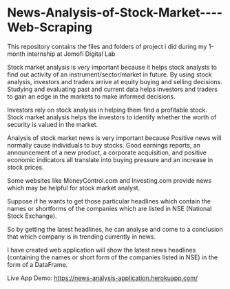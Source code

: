 # News-Analysis-of-Stock-Market----Web-Scraping

This repository contains the files and folders of project i did during my 1-month internship at Jomofi Digital Lab

Stock market analysis is very important because it helps stock analysts to find out activity of an instrument/sector/market in future. By using stock analysis, investors and traders arrive at equity buying and selling decisions. Studying and evaluating past and current data helps investors and traders to gain an edge in the markets to make informed decisions.

Investors rely on stock analysis in helping them find a profitable stock. Stock market analysis helps the investors to identify whether the worth of security is valued in the market.

Analysis of stock market news is very important because Positive news will normally cause individuals to buy stocks. Good earnings reports, an announcement of a new product, a corporate acquisition, and positive economic indicators all translate into buying pressure and an increase in stock prices.

Some websites like MoneyControl.com and Investing.com provide news which may be helpful for stock market analyst.

Suppose if he wants to get those particular headlines which contain the names or shortforms of the companies which are listed in NSE (National Stock Exchange).

So by getting the latest headlines, he can analyse and come to a conclusion that which company is in trending currently in news.

I have created web application will show the latest news headlines (containing the names or short form of the companies listed in NSE) in the form of a DataFrame.

Live App Demo: https://news-analysis-application.herokuapp.com/
